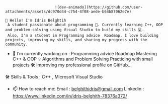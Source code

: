 
   

                          ![dev-animado](https://github.com/user-attachments/assets/dc970d44-c754-4f08-aede-b64b87062e7e)

    👋 Hello! I'm Idris Belghtih  
     A student passionate about programming 🚀. Currently learning C++, OOP and problem-solving using Visual Studio to build my skills 💻.
     Also, I'm a student in Programming advice  Roadmap. I love building projects, improving my skills, and sharing my progress with the community.
   




- 🔭 I’m currently working on :
Programming advice  Roadmap
Mastering C++ & OOP 💡
Algorithms and Problem Solving 
Practicing with small projects 🛠️
Improving my professional profile on GitHub...


🛠️ Skills & Tools  : 
C++ , Microsoft Visual Studio 


- 📫 How to reach me:
Email : belghithidris@gmail.com 
Linkedin : https://www.linkedin.com/in/idris-belghith-78376a372/ 
  <!---->
